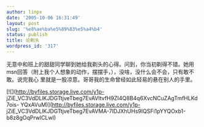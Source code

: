 ```yaml
---
author: linpx
date: '2005-10-06 16:31:49'
layout: post
slug: '%e8%ae%ba%e5%89%83%e5%a4%b4'
status: publish
title: 论剃头
wordpress_id: '317'
---
```


无意中和班上的甜甜同学聊到她给我剃头的心得。问到，你当初剃得不错。她用msn回答（附上我个人想象的动作，摆摆手，），没啥，没什么会不会，只有敢不敢。说完我心
里就是一股凉意。哥哥我的生命曾经如此轻易的悬在别人的手里。

[![](http://byfiles.storage.live.com/y1p-
jZiE_VC3VdDLlKJDGTtjveTbeg7EvAVltvfH9ZI4Q8B4q6XvcNCuZAgTmfHLKd7ois-
YQxAVuM)](http://byfiles.storage.live.com/y1p-
jZiE_VC3VdDLlKJDGTtjveTbeg7EvAVMA-7lDJXhUHs9IQSFi1pYYQOxb1-b8z8gOqPrwlCLwI)

